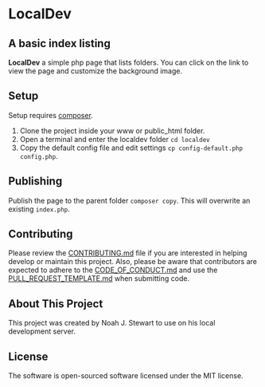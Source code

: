 # LocalDev

## A basic index listing

**LocalDev** a simple php page that lists folders. You can click on the link to view the page and 
customize the background image.

## Setup

Setup requires [composer](https://getcomposer.org/).

1. Clone the project inside your www or public_html folder.
2. Open a terminal and enter the localdev folder `cd localdev`
3. Copy the default config file and edit settings `cp config-default.php config.php`.

## Publishing

Publish the page to the parent folder `composer copy`. This will overwrite an existing `index.php`.

## Contributing

Please review the [CONTRIBUTING.md](CONTRIBUTING.md) file if you are interested in helping develop or 
maintain this project. Also, please be aware that contributors are expected to adhere to the 
[CODE_OF_CONDUCT.md](CODE_OF_CONDUCT.md) and use the [PULL_REQUEST_TEMPLATE.md](PULL_REQUEST_TEMPLATE.md) 
when submitting code.

## About This Project

This project was created by Noah J. Stewart to use on his local development server.

## License

The software is open-sourced software licensed under the MIT license.
